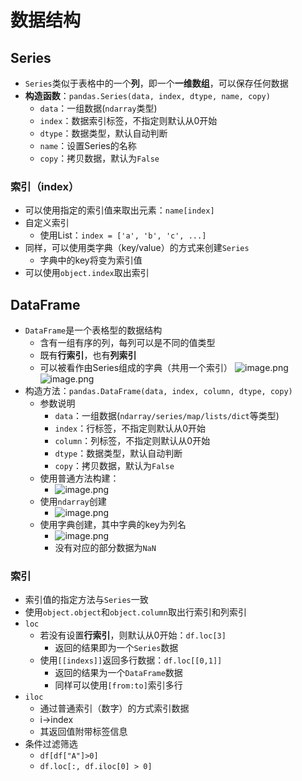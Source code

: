 # 数据结构
## Series
- `Series`类似于表格中的一个**列**，即一个**一维数组**，可以保存任何数据
- **构造函数**：`pandas.Series(data, index, dtype, name, copy)`
	- `data`：一组数据(`ndarray`类型)
	- `index`：数据索引标签，不指定则默认从0开始
	- `dtype`：数据类型，默认自动判断
	- `name`：设置Series的名称
	- `copy`：拷贝数据，默认为`False`
### 索引（index）
- 可以使用指定的索引值来取出元素：`name[index]`
- 自定义索引
	- 使用List：`index = ['a', 'b', 'c', ...]`
- 同样，可以使用类字典（key/value）的方式来创建`Series`
	- 字典中的key将变为索引值
- 可以使用`object.index`取出索引
## DataFrame
- `DataFrame`是一个表格型的数据结构
	- 含有一组有序的列，每列可以是不同的值类型
	- 既有**行索引**，也有**列索引**
	- 可以被看作由Series组成的字典（共用一个索引）
![image.png](https://s2.loli.net/2022/09/03/mV8GXp1sUIFklH7.png)![image.png](https://s2.loli.net/2022/09/03/IPRafmkKEvOibC7.png)
- 构造方法：`pandas.DataFrame(data, index, column, dtype, copy)`
	- 参数说明
		- `data`：一组数据(`ndarray/series/map/lists/dict`等类型)
		- `index`：行标签，不指定则默认从0开始
		- `column`：列标签，不指定则默认从0开始
		- `dtype`：数据类型，默认自动判断
		- `copy`：拷贝数据，默认为`False`
	- 使用普通方法构建：
		- ![image.png](https://s2.loli.net/2022/09/03/k7qhl2icQFK3LGX.png)
	- 使用`ndarray`创建
		- ![image.png](https://s2.loli.net/2022/09/03/oQhda8WvOLYnVD4.png)
	- 使用字典创建，其中字典的key为列名
		- ![image.png](https://s2.loli.net/2022/09/03/jLovWsyGk5gXFEr.png)
		- 没有对应的部分数据为`NaN`
### 索引
- 索引值的指定方法与`Series`一致
- 使用`object.object`和`object.column`取出行索引和列索引
- `loc`
	- 若没有设置**行索引**，则默认从0开始：`df.loc[3]`
		- 返回的结果即为一个`Series`数据
	- 使用`[[indexs]]`返回多行数据：`df.loc[[0,1]]`
		- 返回的结果为一个`DataFrame`数据
		- 同样可以使用`[from:to]`索引多行
- `iloc`
	- 通过普通索引（数字）的方式索引数据
	- i->index
	- 其返回值附带标签信息
- 条件过滤筛选
	- `df[df["A"]>0]`
	- `df.loc[:, df.iloc[0] > 0]`